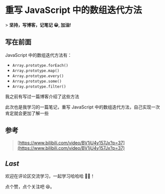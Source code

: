 # 重写 JavaScript 中的数组迭代方法

\> **坚持，写博客，记笔记 😀, 加油!**

## 写在前面

JavaScript 中的数组迭代方法有：

- `Array.prototype.forEach()`
- `Array.prototype.map()`
- `Array.prototype.every()`
- `Array.prototype.some()`
- `Array.prototype.filter()`

我之前有写过一篇博客介绍了这些方法

此次也是我学习的一篇笔记，重写 JavaScript 中的数组迭代方法，自己实现一次肯定就会更加了解一些

## 参考

> [https://www.bilibili.com/video/BV1jU4y157Jx?p=37](https://www.bilibili.com/video/BV1jU4y157Jx?p=37)

## *Last*

欢迎在评论区交流学习，一起学习哈哈哈 👨‍💻！

点个赞，点个关注吧 😆。